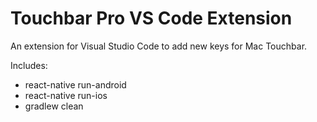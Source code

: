 # Touchbar Pro VS Code Extension

An extension for Visual Studio Code to add new keys for Mac Touchbar.

Includes:
* react-native run-android
* react-native run-ios
* gradlew clean
